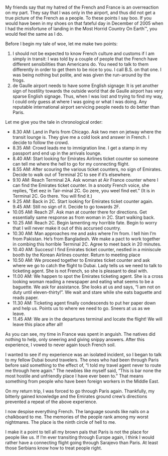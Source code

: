 <p>My friends say that my hatred of the French and France is an overreaction on my part. They say that I was only in the airport, and thus did not get a true picture of the French as a people. To these points I say boo. If you would have been in my shoes on that fateful day in December of 2005 when I had the misfortune of landing in the Most Horrid Country On Earth™, you would feel the same as I do.</p>

<p>Before I begin my tale of woe, let me make two points:</p>

<ol>
	<li>I should not be expected to know French culture and customs if I am simply in transit: I was told by a couple of people that the French have different sensibilities than Americans do. You need to talk to them differently in order to get them to be nice to you. I call B.S. on that one. I was being nothing but polite, and was given the run-around by the frogs.</li>
	<li>de Gaulle airport needs to have some English signage: It is yet another sign of hostility towards the outside world that de Gaulle airport has very sparse English signage. Thus, when I was lost and trying to find my way, I could only guess at where I was going or what I was doing. Any reputable international airport servicing people needs to do better than Paris.</li>
</ol>

<p>Let me give you the tale in chronological order:</p>

<ul>
	<li>8.30 AM: Land in Paris from Chicago. Ask two men on jetway where the transit lounge is. They give me a cold look and answer in French. I decide to follow the crowd.</li>
	<li>8.35 AM: Crowd leads me to immigration line. I get a stamp in my passport and end up in the arrivals lounge.</li>
	<li>8.40 AM: Start looking for Emirates Airlines ticket counter so someone can tell me where the hell to go for my connecting flight.</li>
	<li>8.55 AM: After scouring the various ticket counters, no sign of Emirates. Decide to walk out of Terminal 2C to see if it’s elsewhere.</li>
	<li>9.10 AM: Reach Terminal 2A. Ask woman at Air France counter where I can find the Emirates ticket counter. In a snooty French voice, she replies, “Eet eez in Tair-minal 2C. Go zere, you weel find eet.” (It is in Terminal 2C. Go there. You will find it.)</li>
	<li>9.25 AM: Back in 2C. Start looking for Emirates ticket counter again. 9.45 AM: Still no sign of it. Decide to go towards 2F.</li>
	<li>10.05 AM: Reach 2F. Ask man at counter there for directions. Get essentially same response as from woman in 2C. Start walking back.</li>
	<li>10.25 AM: Reach 2C. Begin lamenting my horrible fate. Begin to worry that I will never make it out of this accursed country.</li>
	<li>10.30 AM: Man approaches me and asks where I’m from. I tell him I’m from Pakistan. He’s from Bangladesh. We make a pact to work together in combing this horrible Terminal 2C. Agree to meet back in 20 minutes.</li>
	<li>10.40 AM: Success! I find Emirates ticket counter, nestled in a miniscule booth by the Korean Airlines counter. Return to meeting place</li>
	<li>10.50 AM: We proceed together to Emirates ticket counter and ask where we go to catch the flight to Dubai. Lady tells us we need to talk to ticketing agent. She is not French, so she is pleasant to deal with.</li>
	<li>11.00 AM: We happen to spot the Emirates ticketing agent. She is a cross looking woman reading a newspaper and eating what seems to be a baguette. We ask for assistance. She looks at us and says, “I am not on duty until eleven-thirty!”. We wait and stare while she eats baguette and reads paper.</li>
	<li>11.30 AM: Ticketing agent finally condescends to put her paper down and help us. Points us to where we need to go. Sneers at us as we leave.</li>
	<li>11.45 AM: We are in the departures terminal and locate the flight! We will leave this place after all!</li>
</ul>

<p>As you can see, my time in France was spent in anguish. The natives did nothing to help, only sneering and giving snippy answers. After this experience, I vowed to never again touch French soil.</p>

<p>I wanted to see if my experience was an isolated incident, so I began to talk to my fellow Dubai bound travelers. The ones who had been through Paris before said something to the effect of, “I told my travel agent never to route me through here again.” The newbies like myself said, “This is bar none the most hostile and unfriendly place I have ever been to.” That means something from people who have been foreign workers in the Middle East.</p>

<p>On my return trip, I was forced to go through Paris again. Thankfully, my bitterly gained knowledge and the Emirates ground crew’s directions prevented a repeat of the above experience.</p>

<p>I now despise everything French. The language sounds like nails on a chalkboard to me. The memories of the people rank among my worst nightmares. The place is the ninth circle of hell to me.</p>

<p>I make it a point to tell all my brown pals that Paris is not the place for people like us. If I’m ever transiting through Europe again, I think I would rather have a connecting flight going through Sarajevo than Paris. At least those Serbians know how to treat people right.</p>